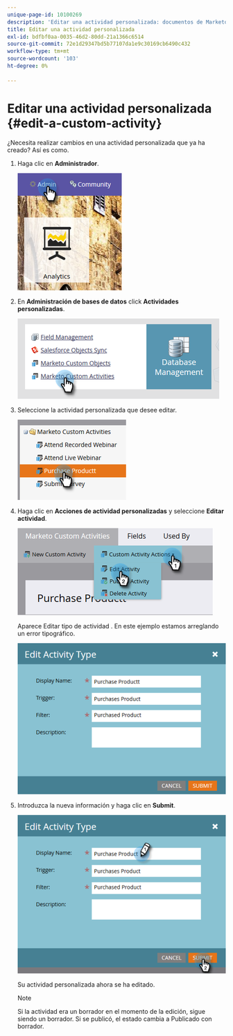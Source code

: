 ```yaml
---
unique-page-id: 10100269
description: 'Editar una actividad personalizada: documentos de Marketo: documentación del producto'
title: Editar una actividad personalizada
exl-id: bdfbf0aa-0035-46d2-80dd-21a1366c6514
source-git-commit: 72e1d29347bd5b77107da1e9c30169cb6490c432
workflow-type: tm+mt
source-wordcount: '103'
ht-degree: 0%

---
```


# Editar una actividad personalizada {#edit-a-custom-activity}

¿Necesita realizar cambios en una actividad personalizada que ya ha creado? Así es como.

1. Haga clic en **Administrador**.

   ![](assets/one-1.png)

1. En **Administración de bases de datos** click **Actividades personalizadas**.

   ![](assets/two-1.png)

1. Seleccione la actividad personalizada que desee editar.

   ![](assets/three-1.png)

1. Haga clic en **Acciones de actividad personalizadas** y seleccione **Editar actividad**.

   ![](assets/four-1.png)

   Aparece Editar tipo de actividad . En este ejemplo estamos arreglando un error tipográfico.

   ![](assets/five-1.png)

1. Introduzca la nueva información y haga clic en **Submit**.

   ![](assets/six-1.png)

   Su actividad personalizada ahora se ha editado.

   >[!NOTE]
   >
   >Si la actividad era un borrador en el momento de la edición, sigue siendo un borrador. Si se publicó, el estado cambia a Publicado con borrador.
